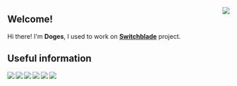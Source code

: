 <a href="https://github.com/anuraghazra/github-readme-stats"><img align="right" src="https://github-readme-stats.vercel.app/api?username=Doges&show_icons=true&theme=github_dark&hide_border=true&icon_color=faae30" /></a>
<h2>Welcome!</h2>

<p>Hi there! I'm <b>Doges</b>, I used to work on <b><a href="https://github.com/SwitchbladeBot/switchblade">Switchblade</a></b> project.</b></p>
<h2>Useful information</h2>

<img align="left" src="https://img.shields.io/badge/Javascript-0d1117?logo=javascript&style=flat-square&logoColor=white" /> <img align="left" src="https://img.shields.io/badge/Webstorm-0d1117?logo=webstorm&style=flat-square&logoColor=white" /> <img align="left" src="https://img.shields.io/badge/Windows-0d1117?logo=windows&style=flat-square&logoColor=white" /> <a href="https://twitter.com/xDoges"><img align="left" src="https://img.shields.io/badge/Twitter-0d1117?logo=twitter&style=flat-square&logoColor=white" /></a> <a href="https://steamcommunity.com/id/xoxodoges"><img align="left" src="https://img.shields.io/badge/Steam-0d1117?logo=steam&style=flat-square&logoColor=white" /></a> <a href="https://twitch.tv/bolsonaro"><img align="left" src="https://img.shields.io/badge/Twitch-0d1117?logo=twitch&style=flat-square&logoColor=white" /></a>
<br>
